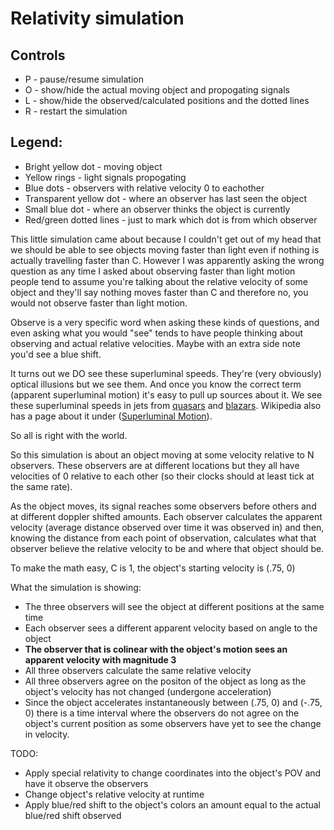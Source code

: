 # Relativity simulation

## Controls
* P - pause/resume simulation
* O - show/hide the actual moving object and propogating signals
* L - show/hide the observed/calculated positions and the dotted lines
* R - restart the simulation

## Legend:
* Bright yellow dot - moving object
* Yellow rings - light signals propogating
* Blue dots - observers with relative velocity 0 to eachother
* Transparent yellow dot - where an observer has last seen the object
* Small blue dot - where an observer thinks the object is currently
* Red/green dotted lines - just to mark which dot is from which observer


This little simulation came about because I couldn't get out of my head that we should be able to see
objects moving faster than light even if nothing is actually travelling faster than C.
However I was apparently asking the wrong question as any time I asked about observing faster than light motion people
tend to assume you're talking about the relative velocity of some object
and they'll say nothing moves faster than C and therefore no, you would not observe
faster than light motion.

Observe is a very specific word when asking these kinds of questions, and
even asking what you would "see" tends to have people thinking about observing and
actual relative velocities. Maybe with an extra side note you'd
see a blue shift.

It turns out we DO see these superluminal speeds. They're (very obviously) optical illusions but we see them.
And once you know the correct term (apparent superluminal motion) it's easy to pull up sources
about it. We see these superluminal speeds in jets from [quasars](https://math.ucr.edu/home/baez/physics/Relativity/SpeedOfLight/Superluminal/superluminal.html) and [blazars](https://www.bu.edu/blazars/jet_research_summary02.pdf). Wikipedia also has a page about it under ([Superluminal Motion](https://en.wikipedia.org/wiki/Superluminal_motion)).

So all is right with the world.

So this simulation is about an object moving at some velocity relative to N observers.
These observers are at different locations but they all have velocities of 0 relative to
each other (so their clocks should at least tick at the same rate).

As the object moves, its signal reaches some observers before others and at different
doppler shifted amounts. Each observer calculates the apparent velocity (average distance observed over time it was observed in)
and then, knowing the distance from each point of observation, calculates what that observer
believe the relative velocity to be and where that object should be.

To make the math easy, C is 1, the object's starting velocity is (.75, 0)

What the simulation is showing:
* The three observers will see the object at different positions at the same time
* Each observer sees a different apparent velocity based on angle to the object
* **The observer that is colinear with the object's motion sees an apparent velocity with magnitude 3**
* All three observers calculate the same relative velocity
* All three observers agree on the positon of the object as long as the object's velocity has not changed (undergone acceleration)
* Since the object accelerates instantaneously between (.75, 0) and (-.75, 0) there is a time interval where the observers do not agree on the object's current position as some observers have yet to see the change in velocity.



TODO:
* Apply special relativity to change coordinates into the object's POV and have it observe the observers
* Change object's relative velocity at runtime
* Apply blue/red shift to the object's colors an amount equal to the actual blue/red shift observed